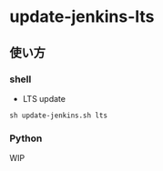 # update-jenkins-lts

## 使い方

### shell

+ LTS update

```
sh update-jenkins.sh lts
```

### Python

WIP
